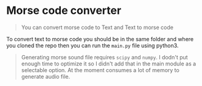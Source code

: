 # Morse code converter

> You can convert morse code to Text and Text to morse code

To convert text to morse code you should be in the same folder and where you cloned the repo 
then you can run the `main.py` file using python3.

> Generating morse sound file requires `scipy` and `numpy`. I dodn't put enough time to optimize it so I didn't add that in the main module as a selectable option.
> At the moment consumes a lot of memory to generate audio file.

